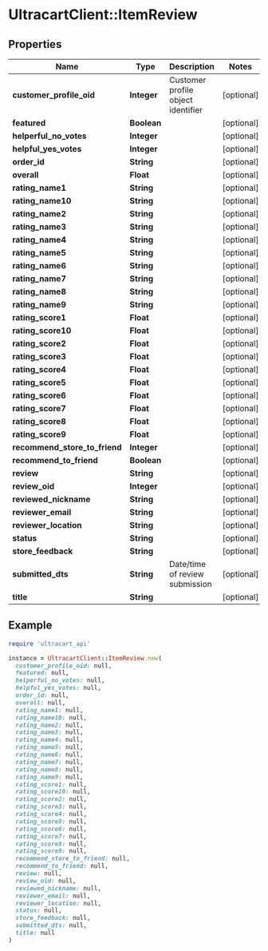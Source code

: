 # UltracartClient::ItemReview

## Properties

| Name | Type | Description | Notes |
| ---- | ---- | ----------- | ----- |
| **customer_profile_oid** | **Integer** | Customer profile object identifier | [optional] |
| **featured** | **Boolean** |  | [optional] |
| **helperful_no_votes** | **Integer** |  | [optional] |
| **helpful_yes_votes** | **Integer** |  | [optional] |
| **order_id** | **String** |  | [optional] |
| **overall** | **Float** |  | [optional] |
| **rating_name1** | **String** |  | [optional] |
| **rating_name10** | **String** |  | [optional] |
| **rating_name2** | **String** |  | [optional] |
| **rating_name3** | **String** |  | [optional] |
| **rating_name4** | **String** |  | [optional] |
| **rating_name5** | **String** |  | [optional] |
| **rating_name6** | **String** |  | [optional] |
| **rating_name7** | **String** |  | [optional] |
| **rating_name8** | **String** |  | [optional] |
| **rating_name9** | **String** |  | [optional] |
| **rating_score1** | **Float** |  | [optional] |
| **rating_score10** | **Float** |  | [optional] |
| **rating_score2** | **Float** |  | [optional] |
| **rating_score3** | **Float** |  | [optional] |
| **rating_score4** | **Float** |  | [optional] |
| **rating_score5** | **Float** |  | [optional] |
| **rating_score6** | **Float** |  | [optional] |
| **rating_score7** | **Float** |  | [optional] |
| **rating_score8** | **Float** |  | [optional] |
| **rating_score9** | **Float** |  | [optional] |
| **recommend_store_to_friend** | **Integer** |  | [optional] |
| **recommend_to_friend** | **Boolean** |  | [optional] |
| **review** | **String** |  | [optional] |
| **review_oid** | **Integer** |  | [optional] |
| **reviewed_nickname** | **String** |  | [optional] |
| **reviewer_email** | **String** |  | [optional] |
| **reviewer_location** | **String** |  | [optional] |
| **status** | **String** |  | [optional] |
| **store_feedback** | **String** |  | [optional] |
| **submitted_dts** | **String** | Date/time of review submission | [optional] |
| **title** | **String** |  | [optional] |

## Example

```ruby
require 'ultracart_api'

instance = UltracartClient::ItemReview.new(
  customer_profile_oid: null,
  featured: null,
  helperful_no_votes: null,
  helpful_yes_votes: null,
  order_id: null,
  overall: null,
  rating_name1: null,
  rating_name10: null,
  rating_name2: null,
  rating_name3: null,
  rating_name4: null,
  rating_name5: null,
  rating_name6: null,
  rating_name7: null,
  rating_name8: null,
  rating_name9: null,
  rating_score1: null,
  rating_score10: null,
  rating_score2: null,
  rating_score3: null,
  rating_score4: null,
  rating_score5: null,
  rating_score6: null,
  rating_score7: null,
  rating_score8: null,
  rating_score9: null,
  recommend_store_to_friend: null,
  recommend_to_friend: null,
  review: null,
  review_oid: null,
  reviewed_nickname: null,
  reviewer_email: null,
  reviewer_location: null,
  status: null,
  store_feedback: null,
  submitted_dts: null,
  title: null
)
```

